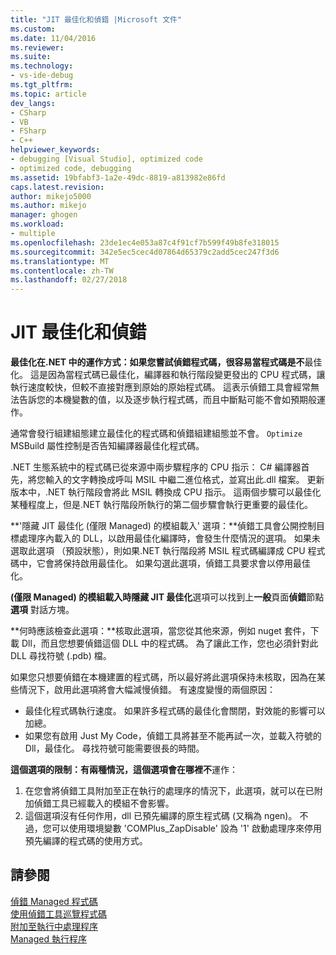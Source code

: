 ```yaml
---
title: "JIT 最佳化和偵錯 |Microsoft 文件"
ms.custom: 
ms.date: 11/04/2016
ms.reviewer: 
ms.suite: 
ms.technology:
- vs-ide-debug
ms.tgt_pltfrm: 
ms.topic: article
dev_langs:
- CSharp
- VB
- FSharp
- C++
helpviewer_keywords:
- debugging [Visual Studio], optimized code
- optimized code, debugging
ms.assetid: 19bfabf3-1a2e-49dc-8819-a813982e86fd
caps.latest.revision: 
author: mikejo5000
ms.author: mikejo
manager: ghogen
ms.workload:
- multiple
ms.openlocfilehash: 23de1ec4e053a87c4f91cf7b599f49b8fe318015
ms.sourcegitcommit: 342e5ec5cec4d07864d65379c2add5cec247f3d6
ms.translationtype: MT
ms.contentlocale: zh-TW
ms.lasthandoff: 02/27/2018
---
```

# <a name="jit-optimization-and-debugging"></a>JIT 最佳化和偵錯
**最佳化在.NET 中的運作方式：**如果您嘗試偵錯程式碼，很容易當程式碼是**不**最佳化。 這是因為當程式碼已最佳化，編譯器和執行階段變更發出的 CPU 程式碼，讓執行速度較快，但較不直接對應到原始的原始程式碼。 這表示偵錯工具會經常無法告訴您的本機變數的值，以及逐步執行程式碼，而且中斷點可能不會如預期般運作。

通常會發行組建組態建立最佳化的程式碼和偵錯組建組態並不會。 `Optimize` MSBuild 屬性控制是否告知編譯器最佳化程式碼。

.NET 生態系統中的程式碼已從來源中兩步驟程序的 CPU 指示： C# 編譯器首先，將您輸入的文字轉換成呼叫 MSIL 中繼二進位格式，並寫出此.dll 檔案。 更新版本中，.NET 執行階段會將此 MSIL 轉換成 CPU 指示。 這兩個步驟可以最佳化某種程度上，但是.NET 執行階段所執行的第二個步驟會執行更重要的最佳化。

**'隱藏 JIT 最佳化 (僅限 Managed) 的模組載入' 選項：**偵錯工具會公開控制目標處理序內載入的 DLL，以啟用最佳化編譯時，會發生什麼情況的選項。 如果未選取此選項 （預設狀態），則如果.NET 執行階段將 MSIL 程式碼編譯成 CPU 程式碼中，它會將保持啟用最佳化。 如果勾選此選項，偵錯工具要求會以停用最佳化。

**(僅限 Managed) 的模組載入時隱藏 JIT 最佳化**選項可以找到上**一般**頁面**偵錯**節點**選項**  對話方塊。

**何時應該檢查此選項：**核取此選項，當您從其他來源，例如 nuget 套件，下載 Dll，而且您想要偵錯這個 DLL 中的程式碼。 為了讓此工作，您也必須針對此 DLL 尋找符號 (.pdb) 檔。

如果您只想要偵錯在本機建置的程式碼，所以最好將此選項保持未核取，因為在某些情況下，啟用此選項將會大幅減慢偵錯。 有速度變慢的兩個原因：

* 最佳化程式碼執行速度。 如果許多程式碼的最佳化會關閉，對效能的影響可以加總。
* 如果您有啟用 Just My Code，偵錯工具將甚至不能再試一次，並載入符號的 Dll，最佳化。 尋找符號可能需要很長的時間。

**這個選項的限制：**有兩種情況，這個選項會在哪裡**不**運作：

1. 在您會將偵錯工具附加至正在執行的處理序的情況下，此選項，就可以在已附加偵錯工具已經載入的模組不會影響。
2. 這個選項沒有任何作用，dll 已預先編譯的原生程式碼 (又稱為 ngen)。 不過，您可以使用環境變數 'COMPlus_ZapDisable' 設為 '1' 啟動處理序來停用預先編譯的程式碼的使用方式。

## <a name="see-also"></a>請參閱  
 [偵錯 Managed 程式碼](../debugger/debugging-managed-code.md)   
 [使用偵錯工具巡覽程式碼](../debugger/navigating-through-code-with-the-debugger.md)   
 [附加至執行中處理程序](../debugger/attach-to-running-processes-with-the-visual-studio-debugger.md)   
 [Managed 執行程序](/dotnet/standard/managed-execution-process)

